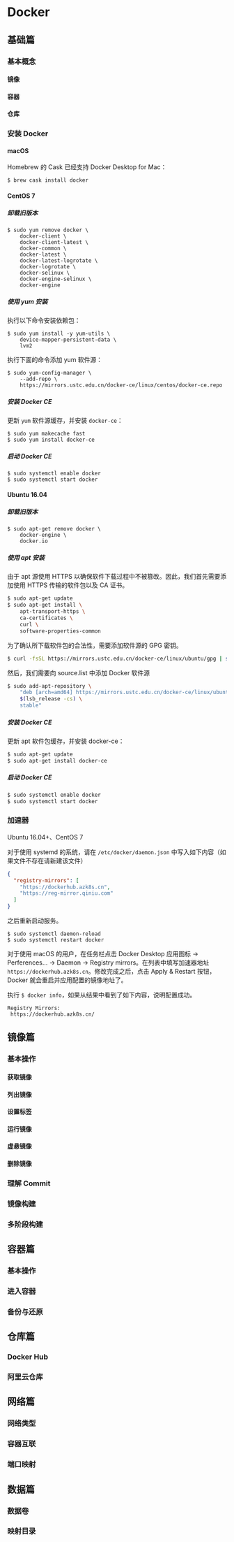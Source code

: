 # Docker

## 基础篇

### 基本概念

#### 镜像

#### 容器

#### 仓库

### 安装 Docker

#### macOS

Homebrew 的 Cask 已经支持 Docker Desktop for Mac：

```shell script
$ brew cask install docker
```

#### CentOS 7

##### 卸载旧版本

```shell script
$ sudo yum remove docker \
    docker-client \
    docker-client-latest \
    docker-common \
    docker-latest \
    docker-latest-logrotate \
    docker-logrotate \
    docker-selinux \
    docker-engine-selinux \
    docker-engine
```

##### 使用 yum 安装

执行以下命令安装依赖包：

```shell script
$ sudo yum install -y yum-utils \
    device-mapper-persistent-data \
    lvm2
```

执行下面的命令添加 yum 软件源：

```shell script
$ sudo yum-config-manager \
    --add-repo \
    https://mirrors.ustc.edu.cn/docker-ce/linux/centos/docker-ce.repo
```

##### 安装 Docker CE

更新 `yum` 软件源缓存，并安装 `docker-ce`：

```shell script
$ sudo yum makecache fast
$ sudo yum install docker-ce
```

##### 启动 Docker CE

```shell script
$ sudo systemctl enable docker
$ sudo systemctl start docker
```

#### Ubuntu 16.04

##### 卸载旧版本

```shell script
$ sudo apt-get remove docker \
    docker-engine \
    docker.io
```

##### 使用 apt 安装

由于 apt 源使用 HTTPS 以确保软件下载过程中不被篡改。因此，我们首先需要添加使用 HTTPS 传输的软件包以及 CA 证书。

```bash
$ sudo apt-get update
$ sudo apt-get install \
    apt-transport-https \
    ca-certificates \
    curl \
    software-properties-common
```

为了确认所下载软件包的合法性，需要添加软件源的 GPG 密钥。


```bash
$ curl -fsSL https://mirrors.ustc.edu.cn/docker-ce/linux/ubuntu/gpg | sudo apt-key add -
```

然后，我们需要向 source.list 中添加 Docker 软件源

```bash
$ sudo add-apt-repository \
    "deb [arch=amd64] https://mirrors.ustc.edu.cn/docker-ce/linux/ubuntu \
    $(lsb_release -cs) \
    stable"
```

##### 安装 Docker CE

更新 apt 软件包缓存，并安装 docker-ce：

```bash
$ sudo apt-get update
$ sudo apt-get install docker-ce
```

##### 启动 Docker CE

```bash
$ sudo systemctl enable docker
$ sudo systemctl start docker
```

### 加速器

Ubuntu 16.04+、CentOS 7

对于使用 systemd 的系统，请在 `/etc/docker/daemon.json` 中写入如下内容（如果文件不存在请新建该文件）

```json
{
  "registry-mirrors": [
    "https://dockerhub.azk8s.cn",
    "https://reg-mirror.qiniu.com"
  ]
}
```

之后重新启动服务。

```shell script
$ sudo systemctl daemon-reload
$ sudo systemctl restart docker
```

对于使用 macOS 的用户，在任务栏点击 Docker Desktop 应用图标 -> Perferences... -> Daemon -> Registry mirrors。在列表中填写加速器地址 `https://dockerhub.azk8s.cn`。修改完成之后，点击 Apply & Restart 按钮，Docker 就会重启并应用配置的镜像地址了。

执行 `$ docker info`，如果从结果中看到了如下内容，说明配置成功。

```
Registry Mirrors:
 https://dockerhub.azk8s.cn/
```

## 镜像篇

### 基本操作

#### 获取镜像

#### 列出镜像

#### 设置标签

#### 运行镜像

#### 虚悬镜像

#### 删除镜像

### 理解 Commit

### 镜像构建

### 多阶段构建

## 容器篇

### 基本操作

### 进入容器

### 备份与还原

## 仓库篇

### Docker Hub

### 阿里云仓库

## 网络篇

### 网络类型

### 容器互联

### 端口映射

## 数据篇

### 数据卷

### 映射目录
